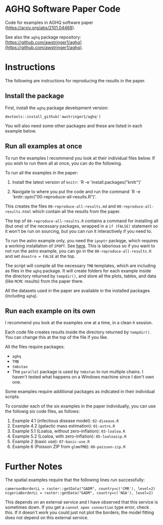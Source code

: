 # AGHQ Software Paper Code
Code for examples in AGHQ software paper (https://arxiv.org/abs/2101.04468).

See also the `aghq` package repository: [https://github.com/awstringer1/aghq](https://github.com/awstringer1/aghq).

# Instructions

The following are instructions for reproducing the results in the paper.

## Install the package

First, install the `aghq` package development version:

```
devtools::install_github('awstringer1/aghq')
```

You will also need some other packages and these are listed in each example below.

## Run all examples at once

To run the examples I recommend you look at their individual files below. If you wish to run them all at once, you can do the following.

To run all the examples in the paper:

1. Install the latest version of `knitr`: `R -e 'install.packages("knitr")'

2. Navigate to where you put the code and run the command `R -e 'knitr::spin("00-reproduce-all-results.R")'.

This creates the files `00-reproduce-all-results.md` and `00-reproduce-all-results.html` which contain all the results from the paper.

The top of `00-reproduce-all-results.R` contains a command for installing all (but one) of the necessary packages, wrapped in a `if (FALSE)` statement so it won't be run on sourcing, but you can run it interactively if you need to.

To run the astro example only, you need the `ipoptr` packqge, which requires a working installation of `IPOPT`. See [here](https://coin-or.github.io/Ipopt/INSTALL.html). This
is laborious so if you want to not run the astro example, you can go in the `00-reproduce-all-results.R` and set `doastro = FALSE` at the top.

The script will compile all the necessary `TMB` templates, which are including as files in the `aghq` package. It will create folders for each example inside the directory returned by `tempdir()`, and store all the plots, tables, and data (like `MCMC` results) from the paper there.

All the datasets used in the paper are available in the installed packages (including `aghq`).

## Run each example on its own

I recommend you look at the examples one at a time, in a clean `R` session.

Each code file creates results inside the directory returned by `tempdir()`. You can change this at the top of the file if you like.

All the files require packages:
  - `aghq`
  - `TMB`
  - `tmbstan`
  - The `parallel` package is used by `tmbstan` to run multiple chains. I haven't tested what happens on a Windows machine since I don't own one.

Some examples require additional packages as indicated in their individual scripts.

To consider each of the six examples in the paper individually, you can use the followig six code files, as follows:

1. Example 4.1 (infectious disease model): `02-disease.R`
2. Example 4.2 (galactic mass estimation): `01-astro.R`
3. Example 5.1 (Loaloa, without zero-inflation): `03-loaloa.R`
4. Example 5.2 (Loaloa, with zero-inflation): `05-loaloazip.R`
5. Example 2 (basic use): `07-basic-use.R`
6. Example 6 (Poisson ZIP from `glmmTMB`): `08-poisson-zip.R`

# Further Notes

The spatial examples require that the following lines run successfully:
```
cameroonBorderLL = raster::getData("GADM", country=c('CMR'), level=2)
nigeriaBorderLL = raster::getData("GADM", country=c('NGA'), level=2)
```
This depends on an external service and I have observed that this service is sometimes down. If you get a `cannot open connection` type error, check this. If it doesn't work you could just not plot the borders; the model fitting does not depend on this external service.
